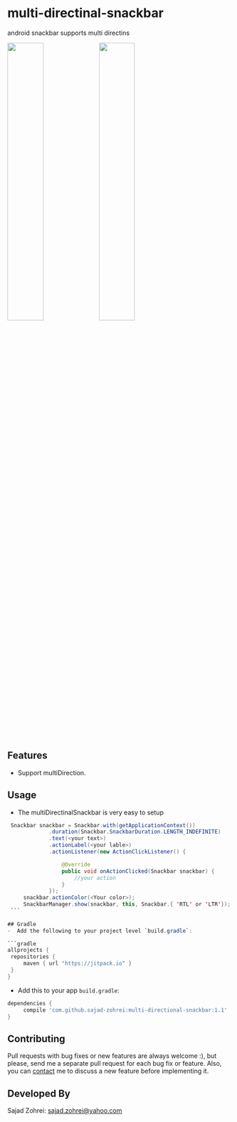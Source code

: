 # multi-directinal-snackbar
android snackbar supports multi directins

<img src="https://github.com/sajad-zohrei/multi-directional-snackbar/blob/master/screenshot/ltr.jpg" width="40%">
<img src="https://github.com/sajad-zohrei/multi-directional-snackbar/blob/master/screenshot/rtl.jpg" width="40%">

## Features
- Support multiDirection.

## Usage
  -  The multiDirectinalSnackbar is very easy to setup

   ```java
    Snackbar snackbar = Snackbar.with(getApplicationContext())
                .duration(Snackbar.SnackbarDuration.LENGTH_INDEFINITE)
                .text(<your text>)
                .actionLabel(<your lable>)
                .actionListener(new ActionClickListener() {

                    @Override
                    public void onActionClicked(Snackbar snackbar) {
                        //your action
                    }
                });
        snackbar.actionColor(<Your color>);
        SnackbarManager.show(snackbar, this, Snackbar.{ 'RTL' or 'LTR'});
	```
	
## Gradle
  -  Add the following to your project level `build.gradle`:

```gradle
allprojects {
	repositories {
		maven { url "https://jitpack.io" }
	}
}
```
  -  Add this to your app `build.gradle`:
 
```gradle
dependencies {
     compile 'com.github.sajad-zohrei:multi-directional-snackbar:1.1'
}
```

## Contributing

Pull requests with bug fixes or new features are always welcome :), but please, send me a separate pull request for each bug fix or feature. Also, you can [contact](mailto:sajad.zohrei@yahoo.com) me to discuss a new feature before implementing it.

## Developed By

Sajad Zohrei: <sajad.zohrei@yahoo.com>

